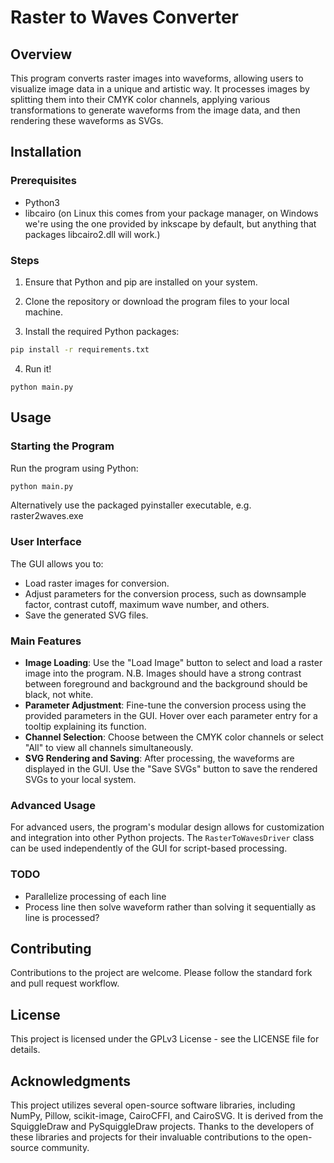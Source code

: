 # Raster to Waves Converter

## Overview

This program converts raster images into waveforms, allowing users to visualize image data in a unique and artistic way. It processes images by splitting them into their CMYK color channels, applying various transformations to generate waveforms from the image data, and then rendering these waveforms as SVGs.

## Installation

### Prerequisites

- Python3
- libcairo (on Linux this comes from your package manager, on Windows we're using the one provided by inkscape by default, but anything that packages libcairo2.dll will work.)

### Steps

1. Ensure that Python and pip are installed on your system.

2. Clone the repository or download the program files to your local machine.

3. Install the required Python packages:

```bash
pip install -r requirements.txt
```

4. Run it!
```
python main.py
```

## Usage

### Starting the Program

Run the program using Python:

```bash
python main.py
```

Alternatively use the packaged pyinstaller executable, e.g. raster2waves.exe

### User Interface

The GUI allows you to:

- Load raster images for conversion.
- Adjust parameters for the conversion process, such as downsample factor, contrast cutoff, maximum wave number, and others.
- Save the generated SVG files.

### Main Features

- **Image Loading**: Use the "Load Image" button to select and load a raster image into the program. N.B. Images should have a strong contrast between foreground and background and the background should be black, not white.
- **Parameter Adjustment**: Fine-tune the conversion process using the provided parameters in the GUI. Hover over each parameter entry for a tooltip explaining its function.
- **Channel Selection**: Choose between the CMYK color channels or select "All" to view all channels simultaneously.
- **SVG Rendering and Saving**: After processing, the waveforms are displayed in the GUI. Use the "Save SVGs" button to save the rendered SVGs to your local system.

### Advanced Usage

For advanced users, the program's modular design allows for customization and integration into other Python projects. The `RasterToWavesDriver` class can be used independently of the GUI for script-based processing.

### TODO
- Parallelize processing of each line
- Process line then solve waveform rather than solving it sequentially as line is processed?

## Contributing

Contributions to the project are welcome. Please follow the standard fork and pull request workflow.

## License

This project is licensed under the GPLv3 License - see the LICENSE file for details.

## Acknowledgments

This project utilizes several open-source software libraries, including NumPy, Pillow, scikit-image, CairoCFFI, and CairoSVG. It is derived from the SquiggleDraw and PySquiggleDraw projects. Thanks to the developers of these libraries and projects for their invaluable contributions to the open-source community.

